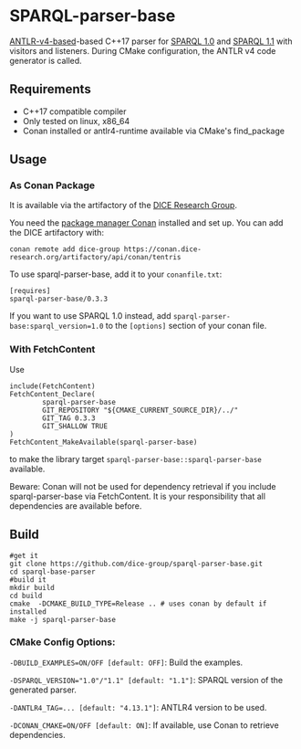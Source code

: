 # SPARQL-parser-base

[ANTLR-v4-based](https://github.com/antlr/antlr4)-based C++17 parser
for [SPARQL 1.0](https://www.w3.org/TR/rdf-sparql-query/) and [SPARQL 1.1](https://www.w3.org/TR/sparql11-overview/)
with visitors and listeners. During CMake configuration, the ANTLR v4 code generator is called. 

## Requirements

- C++17 compatible compiler
- Only tested on linux, x86_64
- Conan installed or antlr4-runtime available via CMake's find_package

## Usage

### As Conan Package

It is available via the artifactory of the [DICE Research Group](https://dice-research.org/).

You need the [package manager Conan](https://conan.io/downloads.html) installed and set up. You can add the DICE
artifactory with:

```shell
conan remote add dice-group https://conan.dice-research.org/artifactory/api/conan/tentris
```

To use sparql-parser-base, add it to your `conanfile.txt`:

```
[requires]
sparql-parser-base/0.3.3 
```

If you want to use SPARQL 1.0 instead, add `sparql-parser-base:sparql_version=1.0` to the `[options]` section of your
conan file.

### With FetchContent

Use 

```
include(FetchContent)
FetchContent_Declare(
        sparql-parser-base
        GIT_REPOSITORY "${CMAKE_CURRENT_SOURCE_DIR}/../"
        GIT_TAG 0.3.3
        GIT_SHALLOW TRUE
)
FetchContent_MakeAvailable(sparql-parser-base)
```

to make the library target `sparql-parser-base::sparql-parser-base` available.

Beware: Conan will not be used for dependency retrieval if you include sparql-parser-base via FetchContent. It is your
responsibility that all dependencies are available before.

## Build

```shell
#get it 
git clone https://github.com/dice-group/sparql-parser-base.git
cd sparql-base-parser
#build it
mkdir build
cd build
cmake  -DCMAKE_BUILD_TYPE=Release .. # uses conan by default if installed
make -j sparql-parser-base
```

### CMake Config Options:

`-DBUILD_EXAMPLES=ON/OFF [default: OFF]`: Build the examples.

`-DSPARQL_VERSION="1.0"/"1.1" [default: "1.1"]`: SPARQL version of the generated parser.

`-DANTLR4_TAG=... [default: "4.13.1"]`: ANTLR4 version to be used.

`-DCONAN_CMAKE=ON/OFF [default: ON]`: If available, use Conan to retrieve dependencies.
